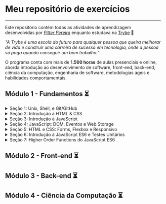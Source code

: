 # Meu repositório de exercícios

---

Este repositório contém todas as atividades de aprendizagem desenvolvidas por _[Pitter Pereira](https://github.com/pitterpereira/)_ enquanto estudava na [Trybe](https://www.betrybe.com/) :rocket:

_"A Trybe é uma escola do futuro para qualquer pessoa que queira melhorar de vida e construir uma carreira de sucesso em tecnologia, onde a pessoa só paga quando conseguir um bom trabalho."_

O programa conta com mais de **1.500 horas** de aulas presenciais e online, aborda introdução ao desenvolvimento de software, front-end, back-end, ciência da computação, engenharia de software, metodologias ágeis e habilidades comportamentais.

## Módulo 1 - Fundamentos :hourglass_flowing_sand:

<details>
<summary>
Seção 1: Unix, Shell, e Git/GitHub
</summary>

- [x] 1-1: _Unix & Shell_
- [x] 1-2: _Git - O que é e para que serve_
- [x] 1-3: _Git & GitHub - Entendendo os comandos_
</details>

<details>
<summary>
Seção 2: Introdução à HTML & CSS
</summary>

- [x] 2-1: _HTML & CSS - Estruturas de Página_
- [x] 2-2: _HTML & CSS - Primeiros Passos em CSS_
- [x] 2-3: _HTML & CSS - Seletores e Posicionamento_
- [x] 2-4: _HTML Semântico_
- [ ] 2-5: [_Projeto - Lessons Learned_](#)
</details>

<details>
<summary>
Seção 3: Introdução à JavaScript
</summary>

- [ ] 3-1: _Javascript - Primeiros Passos_
- [ ] 3-2: _Javascript - Array e loop For_
- [ ] 3-3: _Javascript - Funções_
- [ ] 3-4: _Javascript - Objetos_
- [ ] 3-5: _Javascript ES6 - let, const, arrow functions e template literals_
- [ ] 3-6: [_Projeto - Playground Functions_](#)
</details>

<details>
<summary>
Seção 4: JavaScript: DOM, Eventos e Web Storage
</summary>

- [ ] 4-1: _Javascript - DOM e seletores_
- [ ] 4-2: _Javascript - Trabalhando com elementos_
- [ ] 4-3: _Javascript - Eventos_
- [ ] 4-4: _Javascript - Web Storage_
- [ ] 4-5: [_Projeto - Pixels Art_](#)
- [ ] 4-6: [_Projeto Bônus - Lista de Tarefas_](#)
- [ ] 4-6: [_Projeto Bônus - Meme Generator_](#)
- [ ] 4-6: [_Projeto Bônus - Adivinhe a Cor_](#)
- [ ] 4-6: [_Projeto Bônus - Carta Misteriosa_](#)
</details>

<details>
<summary>
Seção 5: HTML e CSS: Forms, Flexbox e Responsivo
</summary>

- [ ] 5-1: _HTML & CSS - Forms_
- [ ] 5-2: _Bibliotecas JavaScript e Frameworks CSS_
- [ ] 5-3: _CSS Flexbox - Parte 1_
- [ ] 5-4: _CSS Flexbox - Parte 2_
- [ ] 5-5: _CSS Responsivo - Mobile First_
- [ ] 5-6: [_Projeto - Trybewarts_](#)
</details>

<details>
<summary>
Seção 6: Introdução à JavaScript ES6 e Testes Unitários
</summary>

- [ ] 6-1: _Fluxo de exceções e manipulação de objetos_
- [ ] 6-2: _Primeiros passos em Jest_
- [ ] 6-3: _Matchers e cobertura de código_
- [ ] 6-4: [_Projeto - JavaScript Testes Unitários_](#)
</details>

<details>
<summary>
Seção 7: Higher Order Functions do JavaScript ES6
</summary>

- [ ] 7-1: _Introdução a Higher Order Functions_
- [ ] 7-2: _Higher Order Functions - sort e map_
- [ ] 7-3: _Higher Order Functions - filter e reduce_
- [ ] 7-4: _JavaScript ES6 - spread operator, rest parameters e object destructuring_
- [ ] 7-5: _JavaScript ES6 - Array destructuring, Default destructuring, Object property shorthand e default parameters_
- [ ] 7-6: [_Projeto - Zoo functions_](#)
</details>

## Módulo 2 - Front-end :hourglass_flowing_sand:

## Módulo 3 - Back-end :hourglass_flowing_sand:

## Módulo 4 - Ciência da Computação :hourglass_flowing_sand:
